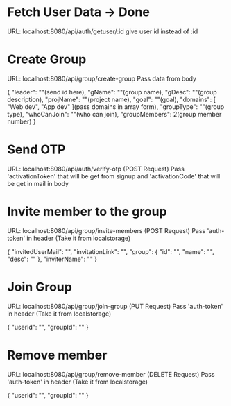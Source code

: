 # Fetch User Data -> Done

URL: localhost:8080/api/auth/getuser/:id
give user id instead of :id

# Create Group

URL: localhost:8080/api/group/create-group
Pass data from body

{
  "leader": ""(send id here),
  "gName": ""(group name),
  "gDesc": ""(group description),
  "projName": ""(project name),
  "goal": ""(goal),
  "domains": [
    "Web dev",
    "App dev"
  ](pass domains in array form),
  "groupType": ""(group type),
  "whoCanJoin": ""(who can join),
  "groupMembers": 2(group member number)
}

# Send OTP

URL: localhost:8080/api/auth/verify-otp (POST Request)
Pass 'activationToken' that will be get from signup and 'activationCode' that will be get in mail in body

# Invite member to the group

URL: localhost:8080/api/group/invite-members (POST Request)
Pass 'auth-token' in header (Take it from localstorage)


{
  "invitedUserMail": "<give mail id of the invited user>",
  "invitationLink": "<give invitation link>",
  "group": {
    "id": "<send group id>",
    "name": "<enter group name>",
    "desc": "<enter group description>"
  },
  "inviterName": "<enter group leader name>"
}


# Join Group

URL: localhost:8080/api/group/join-group (PUT Request)
Pass 'auth-token' in header (Take it from localstorage)

{
  "userId": "<pass userId of the user who is joining>",
  "groupId": "<pass group id>"
}


# Remove member

URL: localhost:8080/api/group/remove-member (DELETE Request)
Pass 'auth-token' in header (Take it from localstorage)

{
  "userId": "<pass userId of the user who is being removed>",
  "groupId": "<pass group id>"
}

